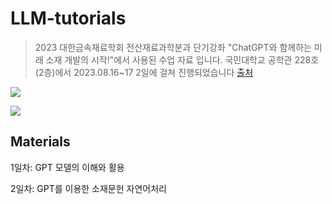 # LLM-tutorials

> 2023 대한금속재료학회 전산재료과학분과 단기강좌  "ChatGPT와 함께하는 미래 소재 개발의 시작!"에서 사용된 수업 자료 입니다.
> 국민대학교 공학관 228호(2층)에서 2023.08.16~17 2일에 걸쳐 진행되었습니다 [출처](https://newsletterkim.or.kr/newsletter/newsletter.php?sub=1&Part=&start=0&No=4464&vol=153&Location=View&PHPSESSID=7ba3ca4224d31ef6b74fb804930d8501)



![](./image/figure1.png)


![](./image/figure2.png)



## Materials

1일차: GPT 모델의 이해와 활용

2일차: GPT를 이용한 소재문헌 자연어처리
